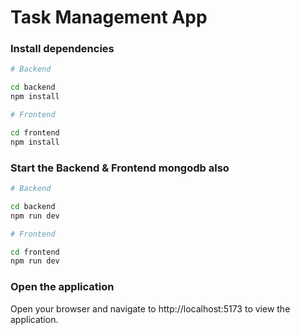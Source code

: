 # Task Management App

### Install dependencies

```bash
# Backend

cd backend
npm install

# Frontend

cd frontend
npm install
```

### Start the Backend & Frontend mongodb also

```bash
# Backend

cd backend
npm run dev

# Frontend

cd frontend
npm run dev
```

### Open the application

Open your browser and navigate to http://localhost:5173 to view the application.

